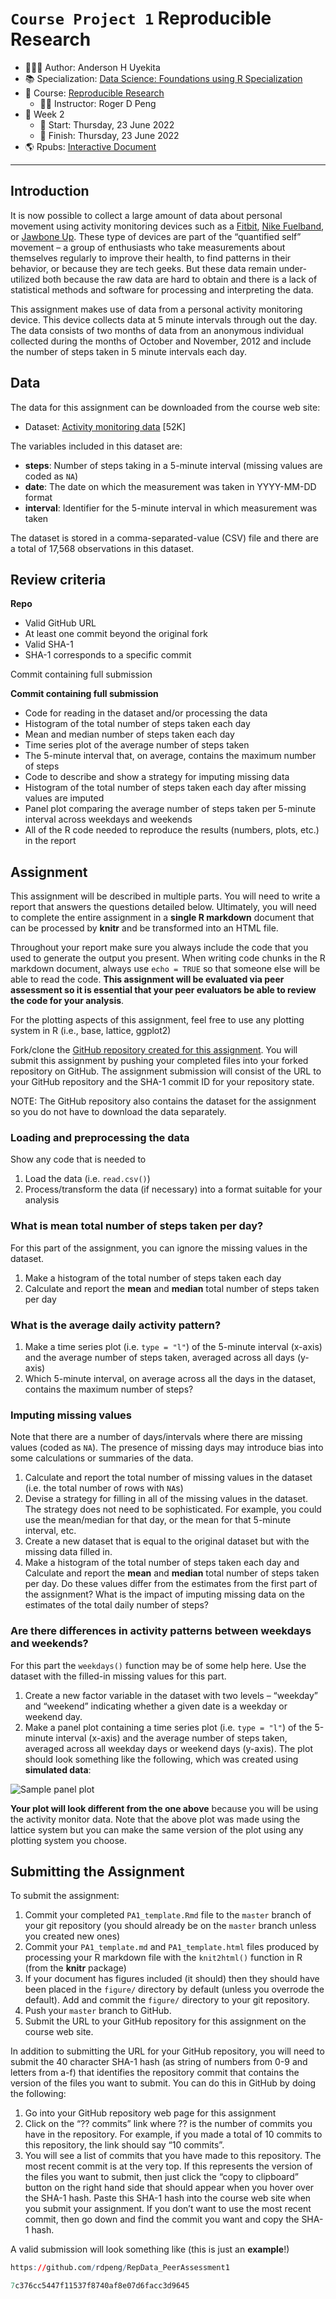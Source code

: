 `Course Project 1` Reproducible Research
================

-   👨🏻‍💻 Author: Anderson H Uyekita
-   📚 Specialization: <a
    href="https://www.coursera.org/specializations/data-science-foundations-r"
    target="_blank" rel="noopener">Data Science: Foundations using R
    Specialization</a>
-   📖 Course:
    <a href="https://www.coursera.org/learn/reproducible-research"
    target="_blank" rel="noopener">Reproducible Research</a>
    -   🧑‍🏫 Instructor: Roger D Peng
-   📆 Week 2
    -   🚦 Start: Thursday, 23 June 2022
    -   🏁 Finish: Thursday, 23 June 2022
-   🌎 Rpubs: [Interactive
    Document](https://rpubs.com/AndersonUyekita/course-project-1_reproducible-research)

------------------------------------------------------------------------

## Introduction

It is now possible to collect a large amount of data about personal
movement using activity monitoring devices such as a
[Fitbit](http://www.fitbit.com), [Nike
Fuelband](http://www.nike.com/us/en_us/c/nikeplus-fuelband), or [Jawbone
Up](https://jawbone.com/up). These type of devices are part of the
“quantified self” movement – a group of enthusiasts who take
measurements about themselves regularly to improve their health, to find
patterns in their behavior, or because they are tech geeks. But these
data remain under-utilized both because the raw data are hard to obtain
and there is a lack of statistical methods and software for processing
and interpreting the data.

This assignment makes use of data from a personal activity monitoring
device. This device collects data at 5 minute intervals through out the
day. The data consists of two months of data from an anonymous
individual collected during the months of October and November, 2012 and
include the number of steps taken in 5 minute intervals each day.

## Data

The data for this assignment can be downloaded from the course web site:

-   Dataset: [Activity monitoring
    data](https://d396qusza40orc.cloudfront.net/repdata%2Fdata%2Factivity.zip)
    \[52K\]

The variables included in this dataset are:

-   **steps**: Number of steps taking in a 5-minute interval (missing
    values are coded as `NA`)
-   **date**: The date on which the measurement was taken in YYYY-MM-DD
    format
-   **interval**: Identifier for the 5-minute interval in which
    measurement was taken

The dataset is stored in a comma-separated-value (CSV) file and there
are a total of 17,568 observations in this dataset.

## Review criteria

**Repo**

-   Valid GitHub URL
-   At least one commit beyond the original fork
-   Valid SHA-1
-   SHA-1 corresponds to a specific commit

Commit containing full submission

**Commit containing full submission**

-   Code for reading in the dataset and/or processing the data
-   Histogram of the total number of steps taken each day
-   Mean and median number of steps taken each day
-   Time series plot of the average number of steps taken
-   The 5-minute interval that, on average, contains the maximum number
    of steps
-   Code to describe and show a strategy for imputing missing data
-   Histogram of the total number of steps taken each day after missing
    values are imputed
-   Panel plot comparing the average number of steps taken per 5-minute
    interval across weekdays and weekends
-   All of the R code needed to reproduce the results (numbers, plots,
    etc.) in the report

## Assignment

This assignment will be described in multiple parts. You will need to
write a report that answers the questions detailed below. Ultimately,
you will need to complete the entire assignment in a **single R
markdown** document that can be processed by **knitr** and be
transformed into an HTML file.

Throughout your report make sure you always include the code that you
used to generate the output you present. When writing code chunks in the
R markdown document, always use `echo = TRUE` so that someone else will
be able to read the code. **This assignment will be evaluated via peer
assessment so it is essential that your peer evaluators be able to
review the code for your analysis**.

For the plotting aspects of this assignment, feel free to use any
plotting system in R (i.e., base, lattice, ggplot2)

Fork/clone the [GitHub repository created for this
assignment](http://github.com/rdpeng/RepData_PeerAssessment1). You will
submit this assignment by pushing your completed files into your forked
repository on GitHub. The assignment submission will consist of the URL
to your GitHub repository and the SHA-1 commit ID for your repository
state.

NOTE: The GitHub repository also contains the dataset for the assignment
so you do not have to download the data separately.

### Loading and preprocessing the data

Show any code that is needed to

1.  Load the data (i.e. `read.csv()`)
2.  Process/transform the data (if necessary) into a format suitable for
    your analysis

### What is mean total number of steps taken per day?

For this part of the assignment, you can ignore the missing values in
the dataset.

1.  Make a histogram of the total number of steps taken each day
2.  Calculate and report the **mean** and **median** total number of
    steps taken per day

### What is the average daily activity pattern?

1.  Make a time series plot (i.e. `type = "l"`) of the 5-minute interval
    (x-axis) and the average number of steps taken, averaged across all
    days (y-axis)
2.  Which 5-minute interval, on average across all the days in the
    dataset, contains the maximum number of steps?

### Imputing missing values

Note that there are a number of days/intervals where there are missing
values (coded as `NA`). The presence of missing days may introduce bias
into some calculations or summaries of the data.

1.  Calculate and report the total number of missing values in the
    dataset (i.e. the total number of rows with `NA`s)
2.  Devise a strategy for filling in all of the missing values in the
    dataset. The strategy does not need to be sophisticated. For
    example, you could use the mean/median for that day, or the mean for
    that 5-minute interval, etc.
3.  Create a new dataset that is equal to the original dataset but with
    the missing data filled in.
4.  Make a histogram of the total number of steps taken each day and
    Calculate and report the **mean** and **median** total number of
    steps taken per day. Do these values differ from the estimates from
    the first part of the assignment? What is the impact of imputing
    missing data on the estimates of the total daily number of steps?

### Are there differences in activity patterns between weekdays and weekends?

For this part the `weekdays()` function may be of some help here. Use
the dataset with the filled-in missing values for this part.

1.  Create a new factor variable in the dataset with two levels –
    “weekday” and “weekend” indicating whether a given date is a weekday
    or weekend day.
2.  Make a panel plot containing a time series plot (i.e. `type = "l"`)
    of the 5-minute interval (x-axis) and the average number of steps
    taken, averaged across all weekday days or weekend days (y-axis).
    The plot should look something like the following, which was created
    using **simulated data**:

![Sample panel plot](instructions_fig/sample_panelplot.png)

**Your plot will look different from the one above** because you will be
using the activity monitor data. Note that the above plot was made using
the lattice system but you can make the same version of the plot using
any plotting system you choose.

## Submitting the Assignment

To submit the assignment:

1.  Commit your completed `PA1_template.Rmd` file to the `master` branch
    of your git repository (you should already be on the `master` branch
    unless you created new ones)
2.  Commit your `PA1_template.md` and `PA1_template.html` files produced
    by processing your R markdown file with the `knit2html()` function
    in R (from the **knitr** package)
3.  If your document has figures included (it should) then they should
    have been placed in the `figure/` directory by default (unless you
    overrode the default). Add and commit the `figure/` directory to
    your git repository.
4.  Push your `master` branch to GitHub.
5.  Submit the URL to your GitHub repository for this assignment on the
    course web site.

In addition to submitting the URL for your GitHub repository, you will
need to submit the 40 character SHA-1 hash (as string of numbers from
0-9 and letters from a-f) that identifies the repository commit that
contains the version of the files you want to submit. You can do this in
GitHub by doing the following:

1.  Go into your GitHub repository web page for this assignment
2.  Click on the “?? commits” link where ?? is the number of commits you
    have in the repository. For example, if you made a total of 10
    commits to this repository, the link should say “10 commits”.
3.  You will see a list of commits that you have made to this
    repository. The most recent commit is at the very top. If this
    represents the version of the files you want to submit, then just
    click the “copy to clipboard” button on the right hand side that
    should appear when you hover over the SHA-1 hash. Paste this SHA-1
    hash into the course web site when you submit your assignment. If
    you don’t want to use the most recent commit, then go down and find
    the commit you want and copy the SHA-1 hash.

A valid submission will look something like (this is just an
**example**!)

``` r
https://github.com/rdpeng/RepData_PeerAssessment1

7c376cc5447f11537f8740af8e07d6facc3d9645
```
